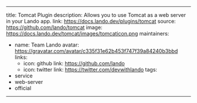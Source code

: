 
---
title: Tomcat Plugin
description: Allows you to use Tomcat as a web server in your Lando app.
link: https://docs.lando.dev/plugins/tomcat
source: https://github.com/lando/tomcat
image: https://docs.lando.dev/tomcat/images/tomcaticon.png
maintainers:
  - name: Team Lando
    avatar: https://gravatar.com/avatar/c335f31e62b453f747f39a84240b3bbd
    links:
      - icon: github
        link: https://github.com/lando
      - icon: twitter
        link: https://twitter.com/devwithlando
tags:
  - service
  - web-server
  - official
---

